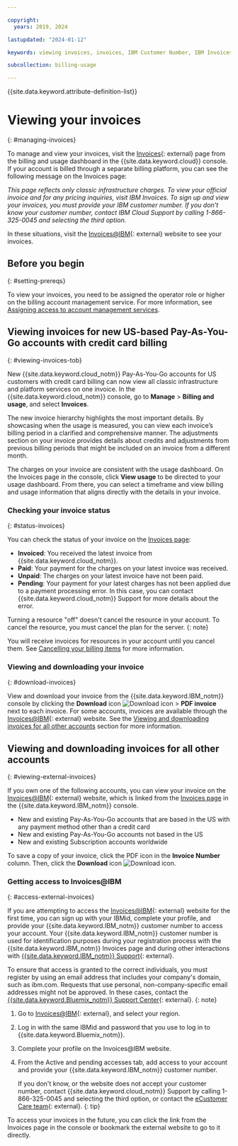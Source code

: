 ```yaml
---

copyright:
  years: 2019, 2024

lastupdated: "2024-01-12"

keywords: viewing invoices, invoices, IBM Customer Number, IBM Invoices, RSET, external invoice website, paperless invoice, request paperless invoice

subcollection: billing-usage

---
```


{{site.data.keyword.attribute-definition-list}}

# Viewing your invoices
{: #managing-invoices}

To manage and view your invoices, visit the [Invoices](https://cloud.ibm.com/billing/invoices){: external} page from the billing and usage dashboard in the {{site.data.keyword.cloud}} console. If your account is billed through a separate billing platform, you can see the following message on the Invoices page:

*This page reflects only classic infrastructure charges. To view your official invoice and for any pricing inquiries, visit IBM Invoices. To sign up and view your invoices, you must provide your IBM customer number. If you don't know your customer number, contact IBM Cloud Support by calling 1-866-325-0045 and selecting the third option.*

In these situations, visit the [Invoices@IBM](https://www.ibm.com/support/customer/invoices/welcome){: external} website to see your invoices.

## Before you begin
{: #setting-prereqs}

To view your invoices, you need to be assigned the operator role or higher on the billing account management service. For more information, see [Assigning access to account management services](/docs/account?topic=account-account-services).

## Viewing invoices for new US-based Pay-As-You-Go accounts with credit card billing
{: #viewing-invoices-tob}

New {{site.data.keyword.cloud_notm}} Pay-As-You-Go accounts for US customers with credit card billing can now view all classic infrastructure and platform services on one invoice. In the {{site.data.keyword.cloud_notm}} console, go to **Manage** > **Billing and usage**, and select **Invoices**.

The new invoice hierarchy highlights the most important details. By showcasing when the usage is measured, you can view each invoice’s billing period in a clarified and comprehensive manner. The adjustments section on your invoice provides details about credits and adjustments from previous billing periods that might be included on an invoice from a different month.

The charges on your invoice are consistent with the usage dashboard. On the Invoices page in the console, click **View usage** to be directed to your usage dashboard. From there, you can select a timeframe and view billing and usage information that aligns directly with the details in your invoice.

### Checking your invoice status
{: #status-invoices}

You can check the status of your invoice on the [Invoices page](/billing/invoices):

* **Invoiced**: You received the latest invoice from {{site.data.keyword.cloud_notm}}.
* **Paid**: Your payment for the charges on your latest invoice was received.
* **Unpaid**: The charges on your latest invoice have not been paid.
* **Pending**: Your payment for your latest charges has not been applied due to a payment processing error. In this case, you can contact {{site.data.keyword.cloud_notm}} Support for more details about the error.

Turning a resource "off" doesn't cancel the resource in your account. To cancel the resource, you must cancel the plan for the server.
{: note}

You will receive invoices for resources in your account until you cancel them. See [Cancelling your billing items](/docs/billing-usage?topic=billing-usage-cancel-billing-items) for more information.

### Viewing and downloading your invoice
{: #download-invoices}

View and download your invoice from the {{site.data.keyword.IBM_notm}} console by clicking the **Download** icon ![Download icon](../icons/download.svg "Download") > **PDF invoice** next to each invoice. For some accounts, invoices are available through the [Invoices@IBM](https://www.ibm.com/support/customer/invoices/welcome){: external} website. See the [Viewing and downloading invoices for all other accounts](#viewing-external-invoices) section for more information.

## Viewing and downloading invoices for all other accounts
{: #viewing-external-invoices}

If you own one of the following accounts, you can view your invoice on the [Invoices@IBM](https://www.ibm.com/support/customer/invoices/welcome){: external} website, which is linked from the [Invoices page](/billing/invoices) in the {{site.data.keyword.IBM_notm}} console.

* New and existing Pay-As-You-Go accounts that are based in the US with any payment method other than a credit card
* New and existing Pay-As-You-Go accounts not based in the US
* New and existing Subscription accounts worldwide

To save a copy of your invoice, click the PDF icon in the **Invoice Number** column. Then, click the **Download** icon ![Download icon](../icons/download.svg "Download").

### Getting access to Invoices@IBM
{: #access-external-invoices}

If you are attempting to access the [Invoices@IBM](https://www.ibm.com/support/customer/invoices/welcome){: external} website for the first time, you can sign up with your IBMid, complete your profile, and provide your {{site.data.keyword.IBM_notm}} customer number to access your account. Your {{site.data.keyword.IBM_notm}} customer number is used for identification purposes during your registration process with the {{site.data.keyword.IBM_notm}} Invoices page and during other interactions with [{{site.data.keyword.IBM_notm}} Support](https://www.ibm.com/mysupport/s/?language=en_US){: external}.

To ensure that access is granted to the correct individuals, you must register by using an email address that includes your company's domain, such as ibm.com. Requests that use personal, non-company-specific email addresses might not be approved. In these cases, contact the [{{site.data.keyword.Bluemix_notm}} Support Center](/unifiedsupport/supportcenter){: external}.
{: note}

1. Go to [Invoices@IBM](https://www.ibm.com/support/customer/invoices/welcome){: external}, and select your region.
1. Log in with the same IBMid and password that you use to log in to {{site.data.keyword.Bluemix_notm}}.
1. Complete your profile on the Invoices@IBM website.
1. From the Active and pending accesses tab, add access to your account and provide your {{site.data.keyword.IBM_notm}} customer number.

   If you don't know, or the website does not accept your customer number, contact {{site.data.keyword.cloud_notm}} Support by calling 1-866-325-0045 and selecting the third option, or contact the [eCustomer Care team](https://www-112.ibm.com/software/howtobuy/passportadvantage/homepage/ecarec){: external}.
   {: tip}

To access your invoices in the future, you can click the link from the Invoices page in the console or bookmark the external website to go to it directly.

<!-- link is broken. need to reach out to billing team to verify steps and get new URL
## Requesting paperless invoices
{: #request-paperless-invoices}

Depending on which region your account is located in, you can switch to paperless invoicing by submitting a request in writing through the {{site.data.keyword.IBM_notm}} Customer Support site. Paperless invoicing isn't available in all regions.

1. Go to [{{site.data.keyword.IBM_notm}} Customer Support](https://www.ibm.com/support/customer/zz/en/selectcountrylang.html){: external}, and select your region.
2. Click **Contact us**.
3. Click **Email us** in the Invoice, payment section.
4. Provide your {{site.data.keyword.IBM_notm}} customer number in your request to switch to paperless billing. Click **Save**.

    If you don't know your customer number, contact {{site.data.keyword.Bluemix_notm}} Support by calling 1-866-325-0045 and selecting the third option, or contact the [eCustomer Care team](https://www-112.ibm.com/software/howtobuy/passportadvantage/homepage/ecarec){: external}.
    {: tip}

5. To track the status your request, click **My Requests**.
-->
